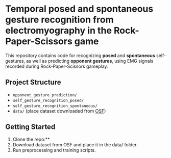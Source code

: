 # Temporal posed and spontaneous gesture recognition from electromyography in the Rock-Paper-Scissors game
This repository contains code for recognizing **posed** and **spontaneous** self-gestures, as well as predicting **opponent gestures**, using EMG signals recorded during Rock-Paper-Scissors gameplay.

## Project Structure
- `opponent_gesture_prediction/`
- `self_gesture_recognition_posed/`
- `self_gesture_recognition_spontaneous/`
- `data/` (place dataset downloaded from [OSF](https://osf.io/fmrea))

## Getting Started
1. Clone the repo:**
2. Download dataset from OSF and place it in the data/ folder.
3. Run preprocessing and training scripts.
